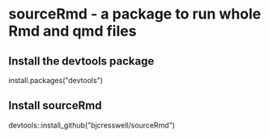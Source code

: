 # sourceRmd - a package to run whole Rmd and qmd files

## Install the devtools package

install.packages("devtools")

## Install sourceRmd
devtools::install_github("bjcresswell/sourceRmd")
